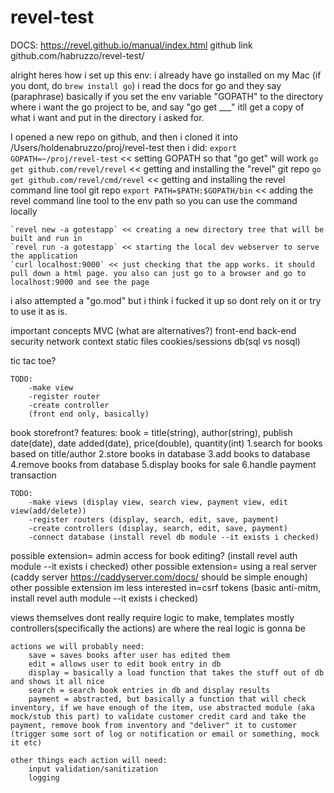 # revel-test

DOCS: https://revel.github.io/manual/index.html
github link github.com/habruzzo/revel-test/

alright heres how i set up this env:
i already have go installed on my Mac (if you dont, do `brew install go`)
i read the docs for go and they say (paraphrase) basically if you set the env variable "GOPATH" to the directory where i want the go project to be, and say "go get ___" itll get a copy of what i want and put in the directory i asked for.

I opened a new repo on github, and then i cloned it into /Users/holdenabruzzo/proj/revel-test
then i did:
    `export GOPATH=~/proj/revel-test` << setting GOPATH so that "go get" will work
    `go get github.com/revel/revel` << getting and installing the "revel" git repo
    `go get github.com/revel/cmd/revel` << getting and installing the revel command line tool git repo
    `export PATH=$PATH:$GOPATH/bin` << adding the revel command line tool to the env path so you can use the command locally

    `revel new -a gotestapp` << creating a new directory tree that will be built and run in
    `revel run -a gotestapp` << starting the local dev webserver to serve the application
    `curl localhost:9000` << just checking that the app works. it should pull down a html page. you also can just go to a browser and go to localhost:9000 and see the page

i also attempted a "go.mod" but i think i fucked it up so dont rely on it or try to use it as is.

important concepts
    MVC (what are alternatives?)
    front-end
    back-end
    security
    network
    context
    static files
    cookies/sessions
    db(sql vs nosql)

tic tac toe?

    TODO:
        -make view
        -register router
        -create controller
        (front end only, basically)

book storefront?
    features:
        book = title(string), author(string), publish date(date), date added(date), price(double), quantity(int)
        1.search for books based on title/author
        2.store books in database
        3.add books to database
        4.remove books from database
        5.display books for sale
        6.handle payment transaction

    TODO:
        -make views (display view, search view, payment view, edit view(add/delete))
        -register routers (display, search, edit, save, payment)
        -create controllers (display, search, edit, save, payment)
        -connect database (install revel db module --it exists i checked)

possible extension= admin access for book editing? (install revel auth module --it exists i checked)
other possible extension= using a real server (caddy server https://caddyserver.com/docs/ should be simple enough)
other possible extension im less interested in=csrf tokens (basic anti-mitm, install revel auth module --it exists i checked)

views themselves dont really require logic to make, templates mostly
controllers(specifically the actions) are where the real logic is gonna be

    actions we will probably need:
        save = saves books after user has edited them
        edit = allows user to edit book entry in db
        display = basically a load function that takes the stuff out of db and shows it all nice
        search = search book entries in db and display results
        payment = abstracted, but basically a function that will check inventory, if we have enough of the item, use abstracted module (aka mock/stub this part) to validate customer credit card and take the payment, remove book from inventory and "deliver" it to customer (trigger some sort of log or notification or email or something, mock it etc)

    other things each action will need:
        input validation/sanitization
        logging


